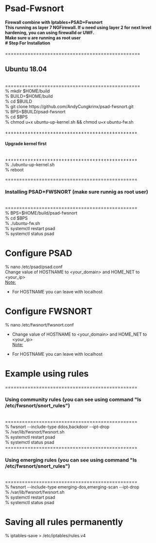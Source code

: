 # Psad-Fwsnort
<h4>Firewall combine with Iptables+PSAD+Fwsnort <br>
This running as layer 7 NGFirewall. If u need using layer 2 for next level hardening, you can using firewalld or UWF.<br>
Make sure u are running as root user <br>
# Step For Installation <br></h4>
================================================<br>
<h2>Ubuntu 18.04</h2><br>
================================================<br>
% mkdir $HOME/build<br>
% BUILD=$HOME/build<br>
% cd $BUILD<br>
% git clone https://github.com/AndyCungkrinx/psad-fwsnort.git<br>
% BPS=$BUILD/psad-fwsnort<br>
% cd $BPS<br>
% chmod u+x ubuntu-up-kernel.sh && chmod u+x ubuntu-fw.sh<br>
<br>
+++++++++++++++++++++++++++++++++++++++++++++++<br>
<h4>Upgrade kernel first</h4><br>
+++++++++++++++++++++++++++++++++++++++++++++++<br>
% ./ubuntu-up-kernel.sh<br>
% reboot<br>

===============================================<br>
<h3>Installing PSAD+FWSNORT (make sure runnig as root user)</h3><br>
===============================================<br>
% BPS=$HOME/build/psad-fwsnort<br>
% cd $BPS<br>
% ./ubuntu-fw.sh<br>
% systemctl restart psad<br>
% systemctl status psad<br>


# Configure PSAD
% nano /etc/psad/psad.conf<br>
Change value of HOSTNAME to <your_domain> and HOME_NET to <your_ip><br>
<u>Note:</u> <br>
* For HOSTNAME you can leave with localhost<br>

# Configure FWSNORT
% nano /etc/fwsnort/fwsnort.conf<br>
- Change value of HOSTNAME to <your_domain> and HOME_NET to <your_ip><br>
<u>Note:</u> <br>
* For HOSTNAME you can leave with localhost<br>

# Example using rules
===============================================<br>
<h3>Using community rules (you can see using command "ls /etc/fwsnort/snort_rules")</h3><br>
===============================================<br>
% fwsnort --include-type ddos,backdoor --ipt-drop<br>
% /var/lib/fwsnort/fwsnort.sh<br>
% systemctl restart psad<br>
% systemctl status psad<br>
===============================================<br>
<h3>Using emerging rules (you can see using command "ls /etc/fwsnort/snort_rules")</h3><br>
===============================================<br>
% fwsnort --include-type emerging-dos,emerging-scan --ipt-drop<br>
% /var/lib/fwsnort/fwsnort.sh<br>
% systemctl restart psad<br>
% systemctl status psad<br>

# Saving all rules permanently
% iptables-save > /etc/iptables/rules.v4<br>
